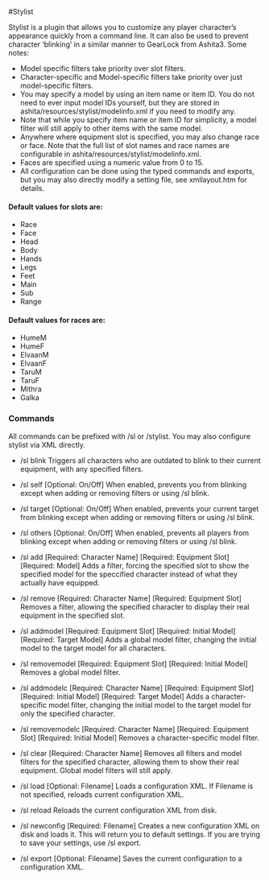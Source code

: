 #Stylist

Stylist is a plugin that allows you to customize any player character’s appearance quickly from a command line.  It can also be used to prevent character ‘blinking’ in a similar manner to GearLock from Ashita3.  Some notes:

* Model specific filters take priority over slot filters.
* Character-specific and Model-specific filters take priority over just model-specific filters.
* You may specify a model by using an item name or item ID.  You do not need to ever input model IDs yourself, but they are stored in ashita/resources/stylist/modelinfo.xml if you need to modify any.
* Note that while you specify item name or item ID for simplicity, a model filter will still apply to other items with the same model.
* Anywhere where equipment slot is specified, you may also change race or face.  Note that the full list of slot names and race names are configurable in ashita/resources/stylist/modelinfo.xml.
* Faces are specified using a numeric value from 0 to 15.
* All configuration can be done using the typed commands and exports, but you may also directly modify a setting file, see xmllayout.htm for details.

#### Default values for slots are:
* Race
* Face
* Head
* Body
* Hands
* Legs
* Feet
* Main
* Sub
* Range

#### Default values for races are:
* HumeM
* HumeF
* ElvaanM
* ElvaanF
* TaruM
* TaruF
* Mithra
* Galka


### Commands
All commands can be prefixed with /sl or /stylist.  You may also configure stylist via XML directly.

* /sl blink
Triggers all characters who are outdated to blink to their current equipment, with any specified filters.

* /sl self [Optional: On/Off]
When enabled, prevents you from blinking except when adding or removing filters or using /sl blink.

* /sl target [Optional: On/Off]
When enabled, prevents your current target from blinking except when adding or removing filters or using /sl blink.

* /sl others [Optional: On/Off]
When enabled, prevents all players from blinking except when adding or removing filters or using /sl blink.

* /sl add [Required: Character Name] [Required: Equipment Slot] [Required: Model]
Adds a filter, forcing the specified slot to show the specified model for the speccified character instead of what they actually have equipped.

* /sl remove [Required: Character Name] [Required: Equipment Slot]
Removes a filter, allowing the specified character to display their real equipment in the specified slot.

* /sl addmodel [Required: Equipment Slot] [Required: Initial Model] [Required: Target Model]
Adds a global model filter, changing the initial model to the target model for all characters.

* /sl removemodel [Required: Equipment Slot] [Required: Initial Model]
Removes a global model filter.

* /sl addmodelc [Required: Character Name] [Required: Equipment Slot] [Required: Initial Model] [Required: Target Model]
Adds a character-specific model filter, changing the initial model to the target model for only the specified character.

* /sl removemodelc [Required: Character Name] [Required: Equipment Slot] [Required: Initial Model]
Removes a character-specific model filter.

* /sl clear [Required: Character Name]
Removes all filters and model filters for the specified character, allowing them to show their real equipment.  Global model filters will still apply.

* /sl load [Optional: Filename]
Loads a configuration XML.  If Filename is not specified, reloads current configuration XML.

* /sl reload
Reloads the current configuration XML from disk.

* /sl newconfig [Required: Filename]
Creates a new configuration XML on disk and loads it.  This will return you to default settings.  If you are trying to save your settings, use /sl export.

* /sl export [Optional: Filename]
Saves the current configuration to a configuration XML. 